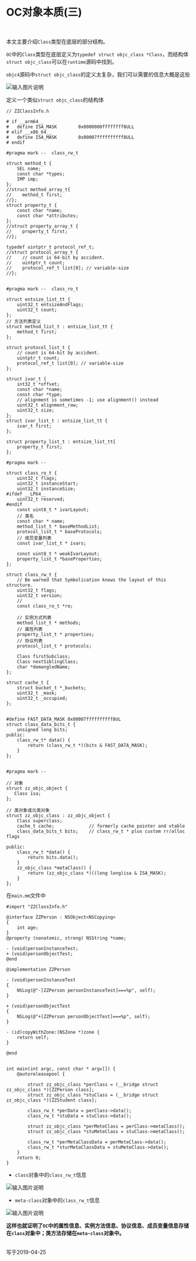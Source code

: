 # OC对象本质(三)

<br>

本文主要介绍`Class`类型在底层的部分结构。


`OC`中的`Class`类型在底层定义为`typedef struct objc_class *Class`，而结构体`struct objc_class`可以在`runtime`源码中找到。

`objc4`源码中`struct objc_class`的定义太复杂，我们可以需要的信息大概是这些

![输入图片说明](https://gitee.com/uploads/images/2019/0425/180815_3b90d2df_1355277.png "Snip20190425_6.png")


定义一个类似`struct objc_class`的结构体

```
// ZZClassInfo.h

# if __arm64__
#   define ISA_MASK        0x0000000ffffffff8ULL
# elif __x86_64__
#   define ISA_MASK        0x00007ffffffffff8ULL
# endif

#pragma mark --  class_rw_t

struct method_t {
    SEL name;
    const char *types;
    IMP imp;
};
//struct method_array_t{
//    method_t first;
//};
struct property_t {
    const char *name;
    const char *attributes;
};
//struct property_array_t {
//    property_t first;
//};

typedef uintptr_t protocol_ref_t;
//struct protocol_array_t {
//    // count is 64-bit by accident.
//    uintptr_t count;
//    protocol_ref_t list[0]; // variable-size
//};


#pragma mark --  class_ro_t

struct entsize_list_tt {
    uint32_t entsizeAndFlags;
    uint32_t count;
};
// 方法列表定义
struct method_list_t : entsize_list_tt {
    method_t first;
};

struct protocol_list_t {
    // count is 64-bit by accident.
    uintptr_t count;
    protocol_ref_t list[0]; // variable-size
};

struct ivar_t {
    int32_t *offset;
    const char *name;
    const char *type;
    // alignment is sometimes -1; use alignment() instead
    uint32_t alignment_raw;
    uint32_t size;
};
struct ivar_list_t : entsize_list_tt {
    ivar_t first;
};

struct property_list_t : entsize_list_tt{
    property_t first;
};

#pragma mark --

struct class_ro_t {
    uint32_t flags;
    uint32_t instanceStart;
    uint32_t instanceSize;
#ifdef __LP64__
    uint32_t reserved;
#endif
    const uint8_t * ivarLayout;
    // 类名
    const char * name;
    method_list_t * baseMethodList;
    protocol_list_t * baseProtocols;
    // 成员变量列表
    const ivar_list_t * ivars;
    
    const uint8_t * weakIvarLayout;
    property_list_t *baseProperties;
};

struct class_rw_t {
    // Be warned that Symbolication knows the layout of this structure.
    uint32_t flags;
    uint32_t version;
    //
    const class_ro_t *ro;
    
    // 实例方式列表
    method_list_t * methods;
    // 属性列表
    property_list_t * properties;
    // 协议列表
    protocol_list_t * protocols;
    
    Class firstSubclass;
    Class nextSiblingClass;
    char *demangledName;
};

struct cache_t {
    struct bucket_t *_buckets;
    uint32_t _mask;
    uint32_t _occupied;
};


#define FAST_DATA_MASK 0x00007ffffffffff8UL
struct class_data_bits_t {
    unsigned long bits;
public:
    class_rw_t* data() {
        return (class_rw_t *)(bits & FAST_DATA_MASK);
    }
};


#pragma mark --

// 对象
struct zz_objc_object {
   Class isa;
};

// 类对象或元类对象
struct zz_objc_class : zz_objc_object {
    Class superclass;
    cache_t cache;             // formerly cache pointer and vtable
    class_data_bits_t bits;    // class_rw_t * plus custom rr/alloc flags
    
public:
    class_rw_t *data() {
        return bits.data();
    }
    zz_objc_class *metaClass() {
        return (zz_objc_class *)((long long)isa & ISA_MASK);
    }
};
```

在`main.mm`文件中

```
#import "ZZClassInfo.h"

@interface ZZPerson : NSObject<NSCopying>
{
    int age;
}
@property (nonatomic, strong) NSString *name;

- (void)personInstanceTest;
+ (void)personObjectTest;
@end

@implementation ZZPerson

- (void)personInstanceTest
{
    NSLog(@"-[ZZPerson personInstanceTest]===%p", self);
}

+ (void)personObjectTest
{
    NSLog(@"+[ZZPerson personObjectTest]===%p", self);
}

- (id)copyWithZone:(NSZone *)zone {
    return self;
}

@end


int main(int argc, const char * argv[]) {
    @autoreleasepool {
        
        struct zz_objc_class *perClass = (__bridge struct zz_objc_class *)[ZZPerson class];
        struct zz_objc_class *stuClass = (__bridge struct zz_objc_class *)[ZZStudent class];
       
        class_rw_t *perData = perClass->data();
        class_rw_t *stuData = stuClass->data();
        
        struct zz_objc_class *perMeteClass = perClass->metaClass();
        struct zz_objc_class *stuMeteClass = stuClass->metaClass();
        
        class_rw_t *perMetaClassData = perMeteClass->data();
        class_rw_t *sturMetaClassData = stuMeteClass->data();
    }
    return 0;
}
```

- `class`对象中的`class_rw_t`信息

![输入图片说明](https://gitee.com/uploads/images/2019/0425/180241_9823a128_1355277.png "Snip20190425_4.png")

- `meta-class`对象中的`class_rw_t`信息

![输入图片说明](https://gitee.com/uploads/images/2019/0425/180311_d42c693b_1355277.png "Snip20190425_5.png")


**这样也就证明了`OC`中的属性信息、实例方法信息、协议信息、成员变量信息存储在`class`对象中；类方法存储在`meta-class`对象中。**

<br>
写于2019-04-25
<br>